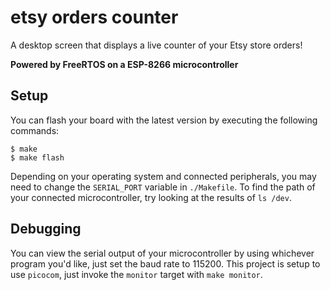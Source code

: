 # etsy orders counter

A desktop screen that displays a live counter of your Etsy store orders!

__Powered by FreeRTOS on a ESP-8266 microcontroller__

## Setup

You can flash your board with the latest version by executing the following commands:

```
$ make
$ make flash
```

Depending on your operating system and connected peripherals, you may need
to change the `SERIAL_PORT` variable in `./Makefile`. To find the path of
your connected microcontroller, try looking at the results of `ls /dev`.

## Debugging

You can view the serial output of your microcontroller by using whichever
program you'd like, just set the baud rate to 115200. This project is setup
to use `picocom`, just invoke the `monitor` target with `make monitor`.
